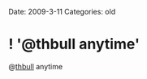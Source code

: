 Date: 2009-3-11
Categories: old

# ! '@thbull anytime'

@<a href="http://twitter.com/thbull">thbull</a> anytime
